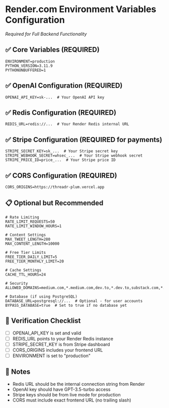 # Render.com Environment Variables Configuration
*Required for Full Backend Functionality*

## ✅ Core Variables (REQUIRED)
```env
ENVIRONMENT=production
PYTHON_VERSION=3.11.9
PYTHONUNBUFFERED=1
```

## ✅ OpenAI Configuration (REQUIRED)
```env
OPENAI_API_KEY=sk-...  # Your OpenAI API key
```

## ✅ Redis Configuration (REQUIRED)
```env
REDIS_URL=redis://...  # Your Render Redis internal URL
```

## ✅ Stripe Configuration (REQUIRED for payments)
```env
STRIPE_SECRET_KEY=sk_...  # Your Stripe secret key
STRIPE_WEBHOOK_SECRET=whsec_...  # Your Stripe webhook secret
STRIPE_PRICE_ID=price_...  # Your Stripe price ID
```

## ✅ CORS Configuration (REQUIRED)
```env
CORS_ORIGINS=https://threadr-plum.vercel.app
```

## 📋 Optional but Recommended
```env
# Rate Limiting
RATE_LIMIT_REQUESTS=50
RATE_LIMIT_WINDOW_HOURS=1

# Content Settings
MAX_TWEET_LENGTH=280
MAX_CONTENT_LENGTH=10000

# Free Tier Limits
FREE_TIER_DAILY_LIMIT=5
FREE_TIER_MONTHLY_LIMIT=20

# Cache Settings
CACHE_TTL_HOURS=24

# Security
ALLOWED_DOMAINS=medium.com,*.medium.com,dev.to,*.dev.to,substack.com,*.substack.com

# Database (if using PostgreSQL)
DATABASE_URL=postgresql://...  # Optional - for user accounts
BYPASS_DATABASE=true  # Set to true if no database yet
```

## 🔧 Verification Checklist
- [ ] OPENAI_API_KEY is set and valid
- [ ] REDIS_URL points to your Render Redis instance
- [ ] STRIPE_SECRET_KEY is from Stripe dashboard
- [ ] CORS_ORIGINS includes your frontend URL
- [ ] ENVIRONMENT is set to "production"

## 📝 Notes
- Redis URL should be the internal connection string from Render
- OpenAI key should have GPT-3.5-turbo access
- Stripe keys should be from live mode for production
- CORS must include exact frontend URL (no trailing slash)